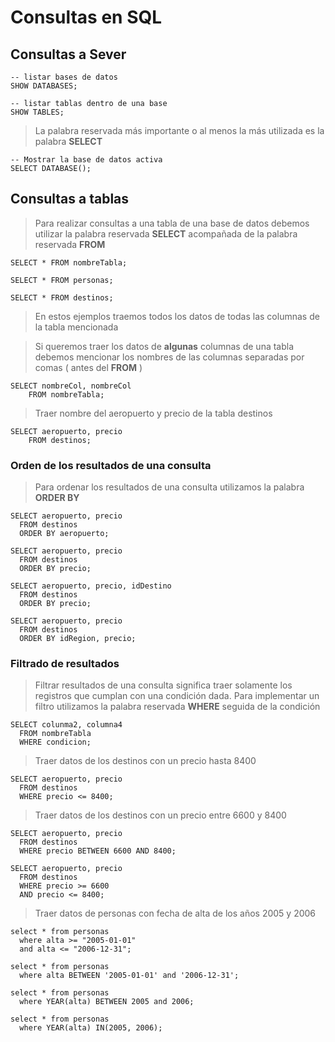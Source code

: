 # Consultas en SQL

## Consultas a Sever

    -- listar bases de datos  
    SHOW DATABASES;  

    -- listar tablas dentro de una base  
    SHOW TABLES;

> La palabra reservada más importante 
> o al menos la más utilizada es la palabra **SELECT**

    -- Mostrar la base de datos activa  
    SELECT DATABASE();

## Consultas a tablas

> Para realizar consultas a una tabla de una base de datos debemos utilizar la palabra reservada **SELECT** 
> acompañada de la palabra reservada **FROM** 

    SELECT * FROM nombreTabla;

    SELECT * FROM personas;  

    SELECT * FROM destinos;  

> En estos ejemplos traemos todos los datos 
> de todas las columnas de la tabla mencionada

> Si queremos traer los datos de **algunas** columnas de una tabla 
> debemos mencionar los nombres de las columnas separadas por comas ( antes del **FROM** )

    SELECT nombreCol, nombreCol  
        FROM nombreTabla;

> Traer nombre del aeropuerto y precio de la tabla destinos  

    SELECT aeropuerto, precio  
        FROM destinos;  

### Orden de los resultados de una consulta

> Para ordenar los resultados de una consulta 
> utilizamos la palabra **ORDER BY** 

    SELECT aeropuerto, precio  
      FROM destinos
      ORDER BY aeropuerto;

    SELECT aeropuerto, precio  
      FROM destinos
      ORDER BY precio;

    SELECT aeropuerto, precio, idDestino  
      FROM destinos  
      ORDER BY precio;  

    SELECT aeropuerto, precio  
      FROM destinos  
      ORDER BY idRegion, precio;

### Filtrado de resultados

> Filtrar resultados de una consulta significa traer solamente los registros que cumplan con una condición dada.
> Para implementar un filtro utilizamos la palabra reservada
> **WHERE** seguida de la condición

    SELECT colunma2, columna4  
      FROM nombreTabla  
      WHERE condicion;  

> Traer datos de los destinos con un precio hasta 8400

    SELECT aeropuerto, precio   
      FROM destinos  
      WHERE precio <= 8400;  

> Traer datos de los destinos con un precio entre 6600 y 8400

    SELECT aeropuerto, precio  
      FROM destinos  
      WHERE precio BETWEEN 6600 AND 8400;  

    SELECT aeropuerto, precio  
      FROM destinos  
      WHERE precio >= 6600  
      AND precio <= 8400;  

> Traer datos de personas con fecha de alta de los años 2005 y 2006

    select * from personas   
      where alta >= "2005-01-01"  
      and alta <= "2006-12-31";  

    select * from personas 
      where alta BETWEEN '2005-01-01' and '2006-12-31';

    select * from personas 
      where YEAR(alta) BETWEEN 2005 and 2006;

    select * from personas
      where YEAR(alta) IN(2005, 2006);
